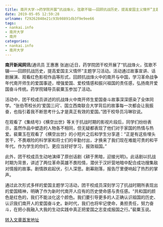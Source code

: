 ```yaml
---
title: 南开大学->药学院开展“抗战烽火，弦歌不辍——回顾抗战历史，提高爱国主义情怀”主题学习活动--校园 | nankai.info
date: 2019-05-05 12:59:28
urlname: f29262848e21c93b98891db3f9e9ee66
tags: 
- nankai.info
- 南开大学
- 南开
categories:
- nankai.info
- 南开大学
---
```


**南开新闻网讯**(通讯员 王惠惠 张迪)近日，药学院团干校开展了“抗战烽火，弦歌不辍——回顾抗战历史，提高爱国主义情怀”主题学习活动。活动通过故事宣讲、话剧展演、观看红色影视作品等形式，回顾抗战烽火中的南开与中国，学习革命战争年代南开师生的爱国事迹，增强爱国、爱校情感和振兴祖国的责任感，弘扬南开爱国奋斗传统。药学院辅导员裴粟玉参加了活动。

活动中，团干校成员讲述的抗战烽火中南开师生爱国奋斗故事深深感染了全体同学。“张伯苓校长的‘爱国三问’、国立西南联合大学背后的故事每一次都会让我振奋，也指引着我不断思考什么才是真正有效的爱国。”团干校导员冯琳钦说。

在观看了《集结号》《横空出世》等关于抗战时期的影视片段后，同学们纷纷表示，虽然作品中塑造的人物各不相同，但无疑都表现了他们对于家国的热情与热爱。裴粟玉在观看了《横空出世》的小短片之后和学生分享道：“正是有这些埋头苦干，不畏艰险的科学家和将士们的辛勤付出，才换来了我们现在难能可贵的和平年代。作为学生的你们，更应当好好学习，报效祖国。”

此外，团干校成员生动地演绎了原创话剧《耕于黑暗，迎接光明》。此话剧以抗战时期为背景，讲述了两位革命英雄不畏险情，潜伏于汉奸营地暗中配合成功搜集敌对情报的故事。剧情跌宕起伏，引人深思。剧幕刚落，报告厅里便响起了热烈的掌声。

通过此次形式多样的爱国主题学习活动，团干校成员深刻学习了抗战时期所表现出的爱国精神，明确了作为新时代南开人应有的历史使命感与责任感。“共和国的颜色是红色的，我们不能淡化这个颜色。我们要引导更多的人正确认识祖国的历史、认识我们南开人的爱国奋斗史。新时代，我们也将牢记使命，勇担责任，努力奋斗，在把小我融入大我的生动实践中真正把爱国之志变成报国之行。”裴粟玉说。

[转入文章首发地址](http://news.nankai.edu.cn/qqxy/system/2019/05/02/000448194.shtml)